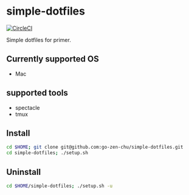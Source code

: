 # simple-dotfiles

[![CircleCI](https://circleci.com/gh/go-zen-chu/simple-dotfiles.svg?style=svg)](https://circleci.com/gh/go-zen-chu/simple-dotfiles)

Simple dotfiles for primer.

## Currently supported OS

- Mac

## supported tools

- spectacle
- tmux

## Install

```bash
cd $HOME; git clone git@github.com:go-zen-chu/simple-dotfiles.git
cd simple-dotfiles; ./setup.sh
```

## Uninstall

```bash
cd $HOME/simple-dotfiles; ./setup.sh -u
```

